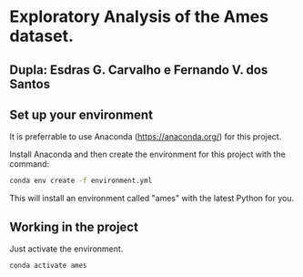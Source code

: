 # Exploratory Analysis of the Ames dataset.
## Dupla: Esdras G. Carvalho e Fernando V. dos Santos

## Set up your environment

It is preferrable to use Anaconda (https://anaconda.org/) for this project.

Install Anaconda and then create the environment for this project with the command:

``` bash
conda env create -f environment.yml
```

This will install an environment called "ames" with the latest Python for you. 

## Working in the project

Just activate the environment.

``` bash
conda activate ames
```
